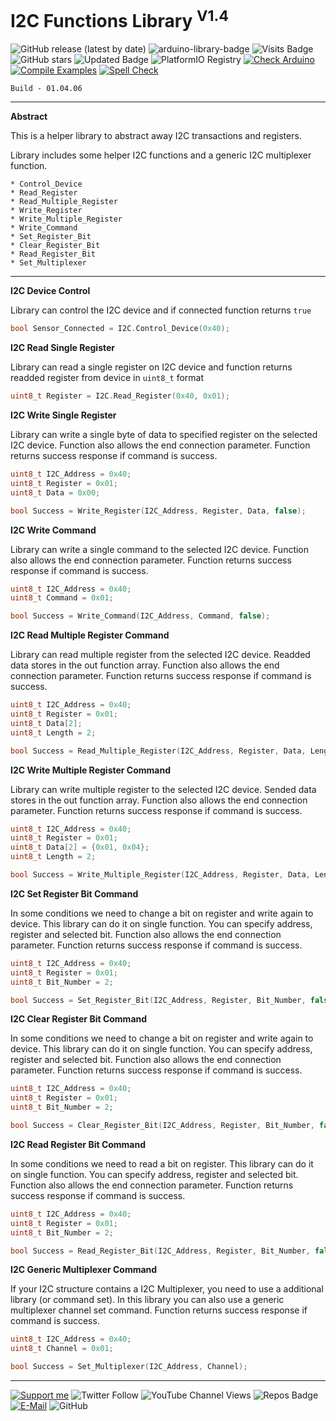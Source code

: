 # I2C Functions Library <sup>V1.4</sup>

![GitHub release (latest by date)](https://img.shields.io/github/v/release/akkoyun/I2C_Functions) ![arduino-library-badge](https://www.ardu-badge.com/badge/I2C_Functions.svg?) ![Visits Badge](https://badges.pufler.dev/visits/akkoyun/I2C_Functions) ![GitHub stars](https://img.shields.io/github/stars/akkoyun/I2C_Functions?style=flat&logo=github) ![Updated Badge](https://badges.pufler.dev/updated/akkoyun/I2C_Functions) ![PlatformIO Registry](https://badges.registry.platformio.org/packages/akkoyun/library/I2C_Functions.svg) 
[![Check Arduino](https://github.com/akkoyun/I2C_Functions/actions/workflows/check-arduino.yml/badge.svg)](https://github.com/akkoyun/I2C_Functions/actions/workflows/check-arduino.yml) [![Compile Examples](https://github.com/akkoyun/I2C_Functions/actions/workflows/compile-examples.yml/badge.svg)](https://github.com/akkoyun/I2C_Functions/actions/workflows/compile-examples.yml) [![Spell Check](https://github.com/akkoyun/I2C_Functions/actions/workflows/spell-check.yml/badge.svg)](https://github.com/akkoyun/I2C_Functions/actions/workflows/spell-check.yml)

	Build - 01.04.06

---

**Abstract**

This is a helper library to abstract away I2C transactions and registers.

Library includes some helper I2C functions and a generic I2C multiplexer function.

    * Control_Device
    * Read_Register
    * Read_Multiple_Register
    * Write_Register
    * Write_Multiple_Register
    * Write_Command
    * Set_Register_Bit
    * Clear_Register_Bit
    * Read_Register_Bit
    * Set_Multiplexer

---

**I2C Device Control**

Library can control the I2C device and if connected function returns ```true```

```C++
bool Sensor_Connected = I2C.Control_Device(0x40);
```

**I2C Read Single Register**

Library can read a single register on I2C device and function returns readded register from device in ```uint8_t``` format

```C++
uint8_t Register = I2C.Read_Register(0x40, 0x01);
```

**I2C Write Single Register**

Library can write a single byte of data to specified register on the selected I2C device. Function also allows the end connection parameter. Function returns success response if command is success.

```C++
uint8_t I2C_Address = 0x40;
uint8_t Register = 0x01;
uint8_t Data = 0x00;

bool Success = Write_Register(I2C_Address, Register, Data, false);
```

**I2C Write Command**

Library can write a single command to the selected I2C device. Function also allows the end connection parameter. Function returns success response if command is success.

```C++
uint8_t I2C_Address = 0x40;
uint8_t Command = 0x01;

bool Success = Write_Command(I2C_Address, Command, false);
```

**I2C Read Multiple Register Command**

Library can read multiple register from the selected I2C device. Readded data stores in the out function array. Function also allows the end connection parameter. Function returns success response if command is success.

```C++
uint8_t I2C_Address = 0x40;
uint8_t Register = 0x01;
uint8_t Data[2];
uint8_t Length = 2;

bool Success = Read_Multiple_Register(I2C_Address, Register, Data, Length, false);
```

**I2C Write Multiple Register Command**

Library can write multiple register to the selected I2C device. Sended data stores in the out function array. Function also allows the end connection parameter. Function returns success response if command is success.

```C++
uint8_t I2C_Address = 0x40;
uint8_t Register = 0x01;
uint8_t Data[2] = {0x01, 0x04};
uint8_t Length = 2;

bool Success = Write_Multiple_Register(I2C_Address, Register, Data, Length);
```

**I2C Set Register Bit Command**

In some conditions we need to change a bit on register and write again to device. This library can do it on single function. You can specify address, register and selected bit. Function also allows the end connection parameter. Function returns success response if command is success.

```C++
uint8_t I2C_Address = 0x40;
uint8_t Register = 0x01;
uint8_t Bit_Number = 2;

bool Success = Set_Register_Bit(I2C_Address, Register, Bit_Number, false);
```

**I2C Clear Register Bit Command**

In some conditions we need to change a bit on register and write again to device. This library can do it on single function. You can specify address, register and selected bit. Function also allows the end connection parameter. Function returns success response if command is success.

```C++
uint8_t I2C_Address = 0x40;
uint8_t Register = 0x01;
uint8_t Bit_Number = 2;

bool Success = Clear_Register_Bit(I2C_Address, Register, Bit_Number, false);
```

**I2C Read Register Bit Command**

In some conditions we need to read a bit on register. This library can do it on single function. You can specify address, register and selected bit. Function also allows the end connection parameter. Function returns success response if command is success.

```C++
uint8_t I2C_Address = 0x40;
uint8_t Register = 0x01;
uint8_t Bit_Number = 2;

bool Success = Read_Register_Bit(I2C_Address, Register, Bit_Number, false);
```

**I2C Generic Multiplexer Command**

If your I2C structure contains a I2C Multiplexer, you need to use a additional library (or command set). In this library you can also use a generic multiplexer channel set command. Function returns success response if command is success.

```C++
uint8_t I2C_Address = 0x40;
uint8_t Channel = 0x01;

bool Success = Set_Multiplexer(I2C_Address, Channel);
```

---

[![Support me](https://img.shields.io/badge/Support-PATREON-GREEN.svg)](https://www.patreon.com/bePatron?u=62967889) ![Twitter Follow](https://img.shields.io/twitter/follow/gunceakkoyun?style=social) ![YouTube Channel Views](https://img.shields.io/youtube/channel/views/UCIguQGdaBT1GnnVMz5qAZ2Q?style=social) ![Repos Badge](https://badges.pufler.dev/repos/akkoyun) [![E-Mail](https://img.shields.io/badge/E_Mail-Mehmet_Gunce_Akkoyun-blue.svg)](mailto:akkoyun@me.com) ![GitHub](https://img.shields.io/github/license/akkoyun/Statistical) 